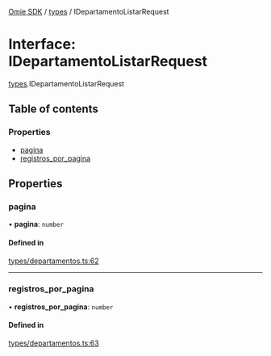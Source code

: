 [Omie SDK](../README.md) / [types](../modules/types.md) / IDepartamentoListarRequest

# Interface: IDepartamentoListarRequest

[types](../modules/types.md).IDepartamentoListarRequest

## Table of contents

### Properties

- [pagina](types.IDepartamentoListarRequest.md#pagina)
- [registros\_por\_pagina](types.IDepartamentoListarRequest.md#registros_por_pagina)

## Properties

### pagina

• **pagina**: `number`

#### Defined in

[types/departamentos.ts:62](https://github.com/lucas-bogos/omie-sdk/blob/fa631c8/src/types/departamentos.ts#L62)

___

### registros\_por\_pagina

• **registros\_por\_pagina**: `number`

#### Defined in

[types/departamentos.ts:63](https://github.com/lucas-bogos/omie-sdk/blob/fa631c8/src/types/departamentos.ts#L63)
